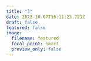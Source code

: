 ```yaml
---
title: "3"
date: 2023-10-07T16:11:25.721Z
draft: false
featured: false
image:
  filename: featured
  focal_point: Smart
  preview_only: false
---
```


